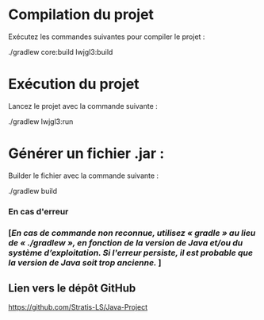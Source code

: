 <H1>Compilation du projet</H1>
<p>Exécutez les commandes suivantes pour compiler le projet :</p>

<p>./gradlew core:build lwjgl3:build</p>

<H1>Exécution du projet</H1>
<p>Lancez le projet avec la commande suivante :</p> 

<p>./gradlew lwjgl3:run</p>

<H1>Générer un fichier .jar :</H1>
<p>Builder le fichier avec la commande suivante :</p> 

<p>./gradlew build</p>

<h3>En cas d'erreur<h3>
  
<p>[<em>En cas de commande non reconnue, utilisez « gradle » au lieu de « ./gradlew », en fonction de la version de Java et/ou du système d’exploitation. Si l'erreur persiste, il est probable que la version de Java soit trop ancienne. </em>]</p>

<H2>Lien vers le dépôt GitHub</H2> <a href = "https://github.com/Stratis-LS/Java-Project">https://github.com/Stratis-LS/Java-Project</a>
